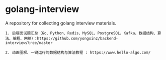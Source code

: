 # golang-interview
A repository for collecting golang interview materials.

```1. 后端面试题汇总（Go、Python、Redis、MySQL、PostgreSQL、Kafka、数据结构、算法、编程、网络）：https://github.com/yongxinz/backend-interview/tree/master```

```2. 动画图解、一键运行的数据结构与算法教程 : https://www.hello-algo.com/```
